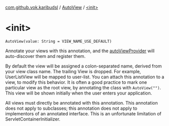 [com.github.vok.karibudsl](../index.md) / [AutoView](index.md) / [&lt;init&gt;](.)

# &lt;init&gt;

`AutoView(value: String = VIEW_NAME_USE_DEFAULT)`

Annotate your views with this annotation, and the [autoViewProvider](../auto-view-provider.md) will auto-discover them and register them.

By default the view will be assigned a colon-separated name, derived from your view class name. The trailing View is dropped.
For example, UserListView will be mapped to user-list. You can attach this annotation to a view, to modify this behavior.
It is often a good practice to mark one particular view as the root view, by annotating the class with `AutoView("")`.
This view will be shown initially when the user enters your application.

All views must directly be annotated with this annotation. This annotation does not apply to subclasses; this annotation does not apply to
implementors of an annotated interface. This is an unfortunate limitation of ServletContainerInitializer.


